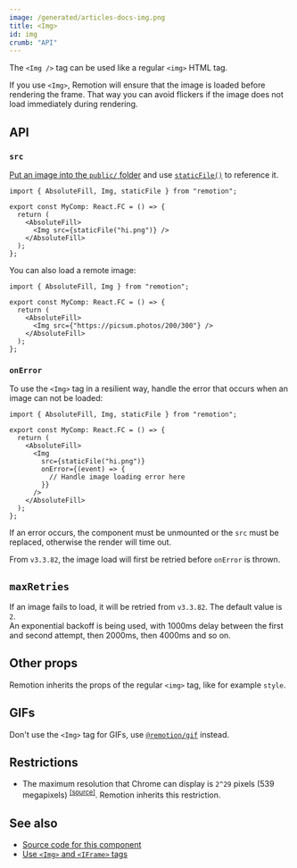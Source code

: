 ```yaml
---
image: /generated/articles-docs-img.png
title: <Img>
id: img
crumb: "API"
---
```


The `<Img />` tag can be used like a regular `<img>` HTML tag.

If you use `<Img>`, Remotion will ensure that the image is loaded before rendering the frame. That way you can avoid flickers if the image does not load immediately during rendering.

## API

### `src`

[Put an image into the `public/` folder](/docs/assets) and use [`staticFile()`](/docs/staticfile) to reference it.

```tsx twoslash
import { AbsoluteFill, Img, staticFile } from "remotion";

export const MyComp: React.FC = () => {
  return (
    <AbsoluteFill>
      <Img src={staticFile("hi.png")} />
    </AbsoluteFill>
  );
};
```

You can also load a remote image:

```tsx twoslash
import { AbsoluteFill, Img } from "remotion";

export const MyComp: React.FC = () => {
  return (
    <AbsoluteFill>
      <Img src={"https://picsum.photos/200/300"} />
    </AbsoluteFill>
  );
};
```

### `onError`

To use the `<Img>` tag in a resilient way, handle the error that occurs when an image can not be loaded:

```tsx twoslash
import { AbsoluteFill, Img, staticFile } from "remotion";

export const MyComp: React.FC = () => {
  return (
    <AbsoluteFill>
      <Img
        src={staticFile("hi.png")}
        onError={(event) => {
          // Handle image loading error here
        }}
      />
    </AbsoluteFill>
  );
};
```

If an error occurs, the component must be unmounted or the `src` must be replaced, otherwise the render will time out.

From `v3.3.82`, the image load will first be retried before `onError` is thrown.

## `maxRetries`<AvailableFrom v="v3.3.82"/>

If an image fails to load, it will be retried from `v3.3.82`. The default value is `2`.  
An exponential backoff is being used, with 1000ms delay between the first and second attempt, then 2000ms, then 4000ms and so on.

## Other props

Remotion inherits the props of the regular `<img>` tag, like for example `style`.

## GIFs

Don't use the `<Img>` tag for GIFs, use [`@remotion/gif`](/docs/gif) instead.

## Restrictions

- The maximum resolution that Chrome can display is `2^29` pixels (539 megapixels) <sup><a href="https://stackoverflow.com/questions/57223559/what-is-the-maximum-image-dimensions-supported-in-desktop-chrome#:~:text=than%202%5E29-,(539MP)">[source]</a></sup>. Remotion inherits this restriction.

## See also

- [Source code for this component](https://github.com/remotion-dev/remotion/blob/main/packages/core/src/Img.tsx)
- [Use `<Img>` and `<IFrame>` tags](/docs/use-img-and-iframe)
